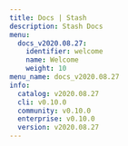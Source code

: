 ```yaml
---
title: Docs | Stash
description: Stash Docs
menu:
  docs_v2020.08.27:
    identifier: welcome
    name: Welcome
    weight: 10
menu_name: docs_v2020.08.27
info:
  catalog: v2020.08.27
  cli: v0.10.0
  community: v0.10.0
  enterprise: v0.10.0
  version: v2020.08.27
---
```


